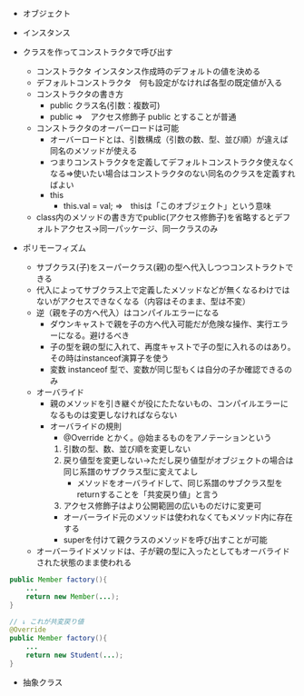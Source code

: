 - オブジェクト
- インスタンス
- クラスを作ってコンストラクタで呼び出す
	- コンストラクタ  インスタンス作成時のデフォルトの値を決める
	- デフォルトコンストラクタ　何も設定がなければ各型の既定値が入る
	- コンストラクタの書き方
		- public クラス名(引数：複数可)
		- public ⇒　アクセス修飾子 public とすることが普通
	- コンストラクタのオーバーロードは可能
		- オーバーロードとは、引数構成（引数の数、型、並び順）が違えば同名のメソッドが使える
		- つまりコンストラクタを定義してデフォルトコンストラクタ使えなくなる⇒使いたい場合はコンストラクタのない同名のクラスを定義すればよい
		- this
			- this.val = val; ⇒　thisは「このオブジェクト」という意味
	- class内のメソッドの書き方でpublic(アクセス修飾子)を省略するとデフォルトアクセス→同一パッケージ、同一クラスのみ
	
- ポリモーフィズム
	- サブクラス(子)をスーパークラス(親)の型へ代入しつつコンストラクトできる
	- 代入によってサブクラス上で定義したメソッドなどが無くなるわけではないがアクセスできなくなる（内容はそのまま、型は不変）
	- 逆（親を子の方へ代入）はコンパイルエラーになる
		- ダウンキャストで親を子の方へ代入可能だが危険な操作、実行エラーになる。避けるべき
		- 子の型を親の型に入れて、再度キャストで子の型に入れるのはあり。その時はinstanceof演算子を使う
		- 変数 instanceof 型で、変数が同じ型もくは自分の子か確認できるのみ
	- オーバライド
		- 親のメソッドを引き継ぐが役にたたないもの、コンパイルエラーになるものは変更しなければならない
		- オーバライドの規則
			- @Override とかく。@始まるものをアノテーションという
			1. 引数の型、数、並び順を変更しない
			2. 戻り値型を変更しない→ただし戻り値型がオブジェクトの場合は同じ系譜のサブクラス型に変えてよし
				- メソッドをオーバライドして、同じ系譜のサブクラス型をreturnすることを「共変戻り値」と言う
			3. アクセス修飾子はより公開範囲の広いものだけに変更可
			- オーバーライド元のメソッドは使われなくてもメソッド内に存在する
			- superを付けて親クラスのメソッドを呼び出すことが可能
	- オーバーライドメソッドは、子が親の型に入ったとしてもオーバライドされた状態のまま使われる
	

```java
public Member factory(){
	...
	return new Member(...);
}

// ↓ これが共変戻り値
@Override
public Member factory(){
	...
	return new Student(...);
}
```


	
	
- 抽象クラス
